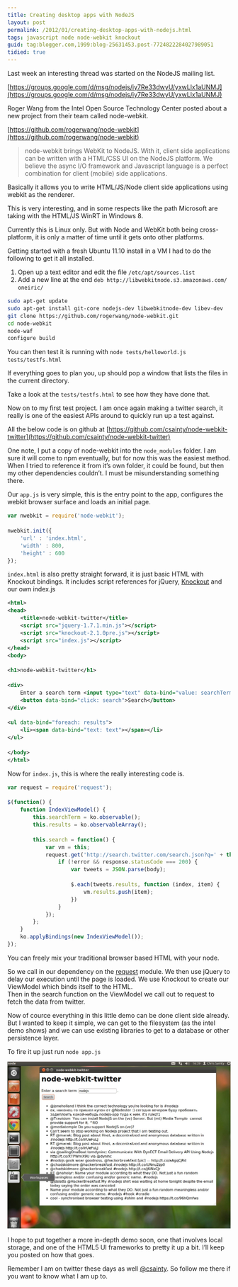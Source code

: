 ```yaml
---
title: Creating desktop apps with NodeJS
layout: post
permalink: /2012/01/creating-desktop-apps-with-nodejs.html
tags: javascript node node-webkit knockout
guid: tag:blogger.com,1999:blog-25631453.post-7724822284027989051
tidied: true
---
```



Last week an interesting thread was started on the NodeJS mailing list.  

[https://groups.google.com/d/msg/nodejs/iy7Re33dwyU/yxwLlx1aUNMJ](https://groups.google.com/d/msg/nodejs/iy7Re33dwyU/yxwLlx1aUNMJ)  

Roger Wang from the Intel Open Source Technology Center posted about a new project from their team called node-webkit.  

[https://github.com/rogerwang/node-webkit](https://github.com/rogerwang/node-webkit)  

> node-webkit brings WebKit to NodeJS. With it, client side applications can be written with a HTML/CSS UI on the NodeJS platform. We believe the async I/O framework and Javascript language is a perfect combination for client (mobile) side applications.  

<!-- more -->

Basically it allows you to write HTML/JS/Node client side applications using webkit as the renderer.    

This is very interesting, and in some respects like the path Microsoft are taking with the HTML/JS WinRT in Windows 8.    

Currently this is Linux only. But with Node and WebKit both being cross-platform, it is only a matter of time until it gets onto other platforms.    

Getting started with a fresh Ubuntu 11.10 install in a VM I had to do the following to get it all installed.   

1. Open up a text editor and edit the file `/etc/apt/sources.list`
2. Add a new line at the end `deb http://libwebkitnode.s3.amazonaws.com/ oneiric/`

```bash
sudo apt-get update
sudo apt-get install git-core nodejs-dev libwebkitnode-dev libev-dev
git clone https://github.com/rogerwang/node-webkit.git
cd node-webkit
node-waf
configure build
```

You can then test it is running with `node tests/helloworld.js tests/testfs.html`

If everything goes to plan you, up should pop a window that lists the files in the current directory.  

Take a look at the `tests/testfs.html` to see how they have done that.  

Now on to my first test project. I am once again making a twitter search, it really is one of the easiest APIs around to quickly run up a test against.  

All the below code is on github at [https://github.com/csainty/node-webkit-twitter](https://github.com/csainty/node-webkit-twitter)  

One note, I put a copy of node-webkit into the `node_modules` folder. I am sure it will come to npm eventually, but for now this was the easiest method.  
When I tried to reference it from it’s own folder, it could be found, but then my other dependencies couldn’t. I must be misunderstanding something there.  

Our `app.js` is very simple, this is the entry point to the app, configures the webkit browser surface and loads an initial page.  

```javascript
var nwebkit = require('node-webkit');

nwebkit.init({
	'url' : 'index.html',
	'width' : 800,
	'height' : 600
});

```  

`index.html` is also pretty straight forward, it is just basic HTML with Knockout bindings. It includes script references for jQuery, [Knockout](http://csainty.blogspot.com/2011/10/learn-something-new-knockout-js.html) and our own index.js  

```xml
<html>
<head>
	<title>node-webkit-twitter</title>
	<script src="jquery-1.7.1.min.js"></script>
	<script src="knockout-2.1.0pre.js"></script>
	<script src="index.js"></script>
</head>
<body>

<h1>node-webkit-twitter</h1>

<div>
	Enter a search term <input type="text" data-bind="value: searchTerm" />.<br/>
	<button data-bind="click: search">Search</button>
</div>

<ul data-bind="foreach: results">
	<li><span data-bind="text: text"></span></li>
</ul>

</body>
</html>
```  

Now for `index.js`, this is where the really interesting code is.  

```javascript
var request = require('request');

$(function() {
	function IndexViewModel() {
		this.searchTerm = ko.observable();
		this.results = ko.observableArray();

		this.search = function() {
			var vm = this;
			request.get('http://search.twitter.com/search.json?q=' + this.searchTerm(), function (error, response, body) {
				if (!error && response.statusCode === 200) {
					var tweets = JSON.parse(body);

					$.each(tweets.results, function (index, item) {
						vm.results.push(item);
					})					
				}
			});
		};
	}
	ko.applyBindings(new IndexViewModel());
});
```  

You can freely mix your traditional browser based HTML with your node.  

So we call in our dependency on the [request](https://github.com/mikeal/request) module. We then use jQuery to delay our execution until the page is loaded. We use Knockout to create our ViewModel which binds itself to the HTML.  
Then in the search function on the ViewModel we call out to request to fetch the data from twitter.  

Now of cource everything in this little demo can be done client side already. But I wanted to keep it simple, we can get to the filesystem (as the intel demo shows) and we can use existing libraries to get to a database or other persistence layer.  

To fire it up just run `node app.js`

![Node](/images/1382874053234.jpg)

I hope to put together a more in-depth demo soon, one that involves local storage, and one of the HTML5 UI frameworks to pretty it up a bit. I’ll keep you posted on how that goes.  

Remember I am on twitter these days as well [@csainty](http://twitter.com/csainty). So follow me there if you want to know what I am up to.  
